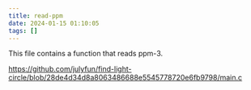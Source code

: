 ```yaml
---
title: read-ppm
date: 2024-01-15 01:10:05
tags: []
---
```

This file contains a function that reads ppm-3.

https://github.com/julyfun/find-light-circle/blob/28de4d34d8a8063486688e5545778720e6fb9798/main.c

